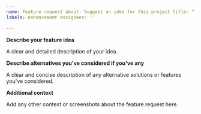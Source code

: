 ```yaml
---
name: Feature request about: Suggest an idea for this project title: "[Feature]"
labels: enhancement assignees: ''

---
```


**Describe your feature idea**

A clear and detailed description of your idea.

**Describe alternatives you've considered if you've any**

A clear and concise description of any alternative solutions or features you've considered.

**Additional context**

Add any other context or screenshots about the feature request here.
